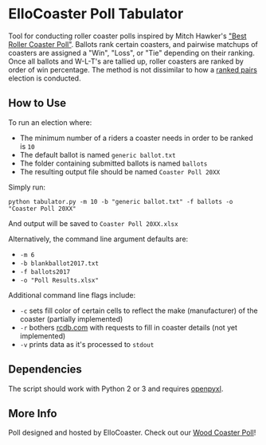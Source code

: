 # ElloCoaster Poll Tabulator

Tool for conducting roller coaster polls inspired by Mitch Hawker's ["Best Roller Coaster Poll"](http://ushsho.com/bestrollercoasterpoll.htm). Ballots rank certain coasters, and pairwise matchups of coasters are assigned a "Win", "Loss", or "Tie" depending on their ranking. Once all ballots and W-L-T's are tallied up, roller coasters are ranked by order of win percentage. The method is not dissimilar to how a [ranked pairs](https://en.wikipedia.org/wiki/Ranked_pairs) election is conducted.

## How to Use

To run an election where:

* The minimum number of a riders a coaster needs in order to be ranked is `10`
* The default ballot is named `generic ballot.txt`
* The folder containing submitted ballots is named `ballots`
* The resulting output file should be named `Coaster Poll 20XX`

Simply run:

`python tabulator.py -m 10 -b "generic ballot.txt" -f ballots -o "Coaster Poll 20XX"`

And output will be saved to `Coaster Poll 20XX.xlsx`

Alternatively, the command line argument defaults are:

* `-m 6`
* `-b blankballot2017.txt`
* `-f ballots2017`
* `-o "Poll Results.xlsx"`

Additional command line flags include:

* `-c` sets fill color of certain cells to reflect the make (manufacturer) of the coaster (partially implemented)
* `-r` bothers [rcdb.com](https://rcdb.com/) with requests to fill in coaster details (not yet implemented)
* `-v` prints data as it's processed to `stdout`

## Dependencies

The script should work with Python 2 or 3 and requires [openpyxl](https://openpyxl.readthedocs.io/en/default/).

## More Info

Poll designed and hosted by ElloCoaster. Check out our [Wood Coaster Poll](http://www.ellocoaster.com/wood-coaster-poll)!
